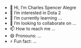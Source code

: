 - 👋 Hi, I’m Charles Spencer Alegre
- 👀 I’m interested in Dota 2
- 🌱 I’m currently learning ...
- 💞️ I’m looking to collaborate on ...
- 📫 How to reach me ...
- 😄 Pronouns: ...
- ⚡ Fun fact: ...

<!---
charlesclassify/charlesclassify is a ✨ special ✨ repository because its `README.md` (this file) appears on your GitHub profile.
You can click the Preview link to take a look at your changes.
--->
